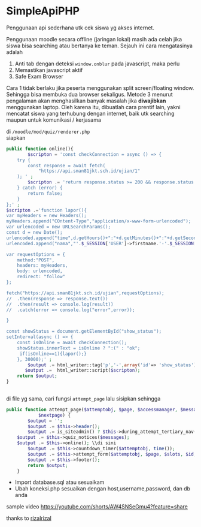 # SimpleApiPHP

Penggunaan api sederhana utk cek siswa yg akses internet. 

Penggunaan moodle secara offline (jaringan lokal) masih ada celah jika siswa bisa searching atau bertanya ke teman. Sejauh ini cara mengatasinya adalah 
1. Anti tab dengan deteksi `window.onblur` pada javascript, maka perlu
2. Memastikan javascript aktif
3. Safe Exam Browser

Cara 1 tidak berlaku jika peserta menggunakan split screen/floating window. Sehingga bisa membuka dua browser sekaligus. Metode 3 menurut pengalaman akan menghasilkan banyak masalah jika **diwajibkan** menggunakan laptop.  Oleh karena itu, dibuatlah cara prentif lain, yakni mencatat siswa yang terhubung dengan internet, baik utk searching maupun untuk komunikasi / kerjasama

di `/moodle/mod/quiz/renderer.php`  
siapkan 

```php
public function online(){
	    $scripton = 'const checkConnection = async () => {
    try {
        const response = await fetch(
            "https://api.sman81jkt.sch.id/ujian/1"
	); ' ;
	    $scripton .= 'return response.status >= 200 && response.status < 300;
    } catch (error) {
        return false;
    }
};' ;
$scripton .='function lapor(){
var myHeaders = new Headers();
myHeaders.append("COntent-Type","application/x-www-form-urlencoded");
var urlencoded = new URLSearchParams();
const d = new Date();
urlencoded.append("time",d.getHours()+":"+d.getMinutes()+":"+d.getSeconds());
urlencoded.append("nama","'.$_SESSION['USER']->firstname.'-'.$_SESSION['USER']->lastname.'");

var requestOptions = {
	method:"POST",
	headers: myHeaders,
	body: urlencoded,
	redirect: "follow"
};

fetch("https://api.sman81jkt.sch.id/ujian",requestOptions);
//	.then(response => response.text())
//	.then(result => console.log(result))
//	.catch(error => console.log("error",error));

}

const showStatus = document.getElementById("show_status");
setInterval(async () => {
    const isOnline = await checkConnection();
    showStatus.innerText = isOnline ? ":(" : "ok";
     if(isOnline==1){lapor();}
    }, 30000);' ;
	    $output .= html_writer::tag('p','-',array('id'=> 'show_status'));
	   $output .=  html_writer::script($scripton);
	return $output;
}
	
```

di file yg sama, cari fungsi `attempt_page` lalu sisipkan sehingga
```php
public function attempt_page($attemptobj, $page, $accessmanager, $messages, $slots, $id,
            $nextpage) {
        $output = '';
        $output .= $this->header();
        $output .= is_siteadmin() ? $this->during_attempt_tertiary_nav($attemptobj->view_url()) : '';
	$output .= $this->quiz_notices($messages);
	$output .= $this->online(); \\di sini
        $output .= $this->countdown_timer($attemptobj, time());
        $output .= $this->attempt_form($attemptobj, $page, $slots, $id, $nextpage);
        $output .= $this->footer();
        return $output;
    }
```

- Import database.sql atau sesuaikam
- Ubah koneksi.php sesuaikan dengan host,username,password, dan db anda

sample video
https://youtube.com/shorts/AW4SNSeGmu4?feature=share


thanks to
[rizalrizal](https://github.com/rizalrizal/SimpleApiPHP)
